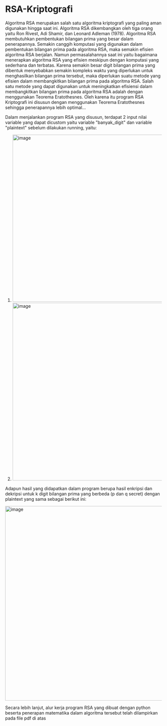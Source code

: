 # RSA-Kriptografi

Algoritma RSA merupakan salah satu algoritma kriptografi yang paling aman digunakan hingga saat ini. Algoritma RSA dikembangkan oleh tiga orang yaitu Ron Rivest, Adi Shamir, dan Leonard Adleman (1978). Algoritma RSA membutuhkan pembentukan bilangan prima yang besar dalam penerapannya. Semakin canggih komputasi yang digunakan dalam pembentukan bilangan prima pada algoritma RSA, maka semakin efisien algoritma RSA berjalan. Namun permasalahannya saat ini yaitu bagaimana menerapkan algoritma RSA yang efisien meskipun dengan komputasi yang sederhana dan terbatas. Karena semakin besar digit bilangan prima yang dibentuk menyebabkan semakin kompleks waktu yang diperlukan untuk menghasilkan bilangan prima tersebut, maka diperlukan suatu metode yang efisien dalam membangkitkan bilangan prima pada algoritma RSA. Salah satu metode yang dapat digunakan untuk meningkatkan efisiensi dalam membangkitkan bilangan prima pada algoritma RSA adalah dengan menggunakan Teorema Eratothesnes. Oleh karena itu program RSA Kriptografi ini disusun dengan menggunakan Teorema Eratothesnes sehingga penerapannya lebih optimal... 

Dalam menjalankan program RSA yang disusun, terdapat 2 input nilai variable yang dapat dicustom yaitu variable "banyak_digit" dan variable "plaintext" sebelum dilakukan running, yaitu:
1.   <img width="538" alt="image" src="https://github.com/user-attachments/assets/f3a4f10e-25b3-4501-939d-73d265e4725b" />
2.   <img width="572" alt="image" src="https://github.com/user-attachments/assets/82ce71b1-45fd-46e6-bdf6-70d9dcd9071c" />
Adapun hasil yang didapatkan dalam program berupa hasil enkripsi dan dekripsi untuk k digit bilangan prima yang berbeda (p dan q secret) dengan plaintext yang sama sebagai berikut ini:

<img width="626" alt="image" src="https://github.com/user-attachments/assets/8d84c0fc-a6c9-46e8-aae3-2fc18ff02a89" />

Secara lebih lanjut, alur kerja program RSA yang dibuat dengan python beserta penerapan matematika dalam algoritma tersebut telah dilampirkan pada file pdf di atas
